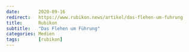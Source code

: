 ```yaml
---
date:       2020-09-16
redirect:   https://www.rubikon.news/artikel/das-flehen-um-fuhrung
title:      Rubikon
subtitle:   "Das Flehen um Führung"
categories: Medien
tags:       [rubikon]
---
```

